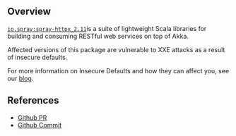 ## Overview
[`io.spray:spray-httpx_2.11`](http://search.maven.org/#search%7Cga%7C1%7Ca%3A%22spray-httpx_2.11%22)is a suite of lightweight Scala libraries for building and consuming RESTful web services on top of Akka.

Affected versions of this package are vulnerable to XXE attacks as a result of insecure defaults.

For more information on Insecure Defaults and how they can affect you, see our [blog](https://snyk.io/blog/mongodb-hack-and-secure-defaults/).

## References
- [Github PR](https://github.com/spray/spray/pull/1024)
- [Github Commit](https://github.com/spray/spray/commit/01f42fd7b320489fb5455b71b373fffb7046cb7d)
